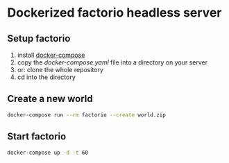 # Dockerized factorio headless server

## Setup factorio

1. install [docker-compose](https://docs.docker.com/compose/)
2. copy the *docker-compose.yaml* file into a directory on your server
3. or: clone the whole repository
4. cd into the directory

## Create a new world

```sh
docker-compose run --rm factorio --create world.zip
```

## Start factorio

```sh
docker-compose up -d -t 60
```
